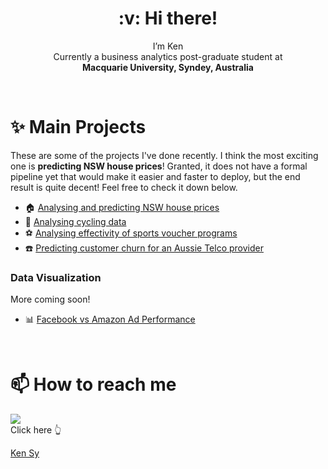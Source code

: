 
<h1 align="center"> :v: Hi there!  </h1>
<p align="center">
  I’m Ken<br/>
  Currently a business analytics post-graduate student at<br/>
  <strong>Macquarie University, Syndey, Australia</strong>
</p>
<br>

# :sparkles: Main Projects 
These are some of the projects I've done recently. I think the most exciting one is **predicting NSW house prices**! Granted, it does not have a formal pipeline yet that would make it easier and faster to deploy, but the end result is quite decent! Feel free to check it down below.  
  + :house: [Analysing and predicting NSW house prices](https://github.com/walthersy/NSW-house-price)<br/>
  + :bicyclist: [Analysing cycling data](https://github.com/walthersy/DataScience-Portfolio/blob/main/README.md)<br/>
  + :soccer: [Analysing effectivity of sports voucher programs](https://github.com/walthersy/DataScience-Portfolio/blob/main/README.md)<br/>
  + :phone: [Predicting customer churn for an Aussie Telco provider](https://github.com/walthersy/DataScience-Portfolio/blob/main/README.md)<br/>

### Data Visualization
More coming soon!
  + :bar_chart: [Facebook vs Amazon Ad Performance](https://public.tableau.com/app/profile/ken3291/viz/Marketing-FBvsAmazonads/Dashboard1)<br/>

<br/>

# 📫  How to reach me 

  [<img src="https://img.shields.io/badge/LinkedIn-0077B5?style=for-the-badge&logo=linkedin&logoColor=white">](https://www.linkedin.com/in/walthersy/)  
  Click here :point_up_2:

<script src="https://platform.linkedin.com/badges/js/profile.js" async defer type="text/javascript"></script>
<div class="badge-base LI-profile-badge" data-locale="en_US" data-size="medium" data-theme="light" data-type="VERTICAL" data-vanity="walthersy" data-version="v1"><a class="badge-base__link LI-simple-link" href="https://au.linkedin.com/in/walthersy?trk=profile-badge">Ken Sy</a></div>
              
